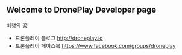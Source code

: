 ## Welcome to DronePlay Developer page


비행의 꿈!

- 드론플레이 블로그 http://droneplay.io
- 드론플레이 페이스북 https://www.facebook.com/groups/droneplay


